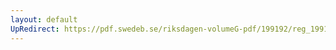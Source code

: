 ```yaml
---
layout: default
UpRedirect: https://pdf.swedeb.se/riksdagen-volumeG-pdf/199192/reg_199192/reg_199192_0999.pdf
---
```

